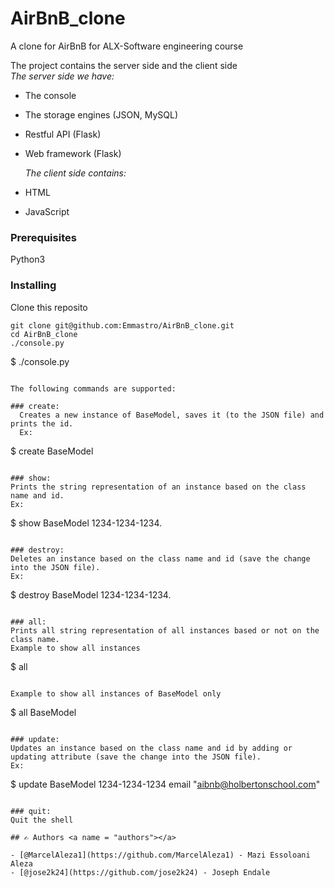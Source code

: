 # AirBnB_clone
A clone for AirBnB for ALX-Software engineering course

The project contains the server side and the client side
<br>
  *The server side we have:*
- The console
- The storage engines (JSON, MySQL) 
- Restful API (Flask)
- Web framework (Flask)

  *The client side contains:*
 - HTML
 - JavaScript
### Prerequisites

Python3

### Installing

Clone this reposito

```
git clone git@github.com:Emmastro/AirBnB_clone.git
cd AirBnB_clone
./console.py
```

$ ./console.py
```

The following commands are supported:

### create: 
  Creates a new instance of BaseModel, saves it (to the JSON file) and prints the id. 
  Ex: 
  ```
  $ create BaseModel
  ```

### show: 
  Prints the string representation of an instance based on the class name and id. 
  Ex: 
  ```
  $ show BaseModel 1234-1234-1234.
  ```

### destroy:
  Deletes an instance based on the class name and id (save the change into the JSON file). 
  Ex:
  ```
  $ destroy BaseModel 1234-1234-1234.
  ```

### all:
  Prints all string representation of all instances based or not on the class name. 
  Example to show all instances
  ```
  $ all
  ```

  Example to show all instances of BaseModel only
  ```
  $ all BaseModel
  ```

### update:
  Updates an instance based on the class name and id by adding or updating attribute (save the change into the JSON file). 
  Ex: 
  ```
  $ update BaseModel 1234-1234-1234 email "aibnb@holbertonschool.com"
  ```

### quit:
  Quit the shell 

## ✍️ Authors <a name = "authors"></a>

- [@MarcelAleza1](https://github.com/MarcelAleza1) - Mazi Essoloani Aleza
- [@jose2k24](https://github.com/jose2k24) - Joseph Endale
 
